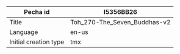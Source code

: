 |Pecha id | I5356BB26
| --- | --- 
|Title | Toh_270-The_Seven_Buddhas-v2 
|Language | en-us
|Initial creation type | tmx